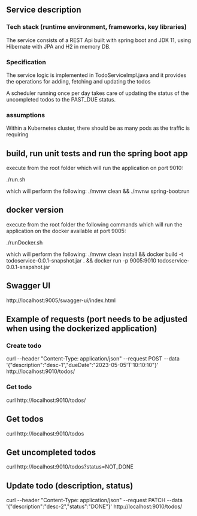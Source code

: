 

## Service description

### Tech stack (runtime environment, frameworks, key libraries)
The service consists of a REST Api built with spring boot and JDK 11, 
using Hibernate with JPA and H2 in memory DB.

### Specification

The service logic is implemented in TodoServiceImpl.java and it provides the 
operations for adding, fetching and updating the todos

A scheduler running once per day takes care of updating the status of the uncompleted
todos to the PAST_DUE status.


### assumptions
Within a Kubernetes cluster, there should be as many pods as the traffic is requiring


## build, run unit tests and run the spring boot app



execute from the root folder which will run the application on port 9010:

./run.sh

which will perform the following:
./mvnw clean && ./mvnw spring-boot:run

## docker version

execute from the root folder the following commands which will run the application on the docker available at port 9005:

./runDocker.sh

which will perform the following:
./mvnw clean install && docker build -t todoservice-0.0.1-snapshot.jar . && docker run -p 9005:9010 todoservice-0.0.1-snapshot.jar


## Swagger UI

http://localhost:9005/swagger-ui/index.html



## Example of requests (port needs to be adjusted when using the dockerized application)


### Create todo
curl --header "Content-Type: application/json" --request POST --data '{"description":"desc-1","dueDate":"2023-05-05'T'10:10:10"}' http://localhost:9010/todos/


### Get todo

curl http://localhost:9010/todos/<todo-id>


## Get todos

curl http://localhost:9010/todos


## Get uncompleted todos

curl http://localhost:9010/todos?status=NOT_DONE


## Update todo (description, status)

curl --header "Content-Type: application/json" --request PATCH --data '{"description":"desc-2","status":"DONE"}' http://localhost:9010/todos/<todo-id>




 